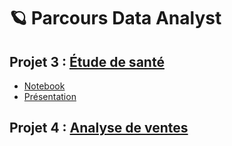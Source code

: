 # 🪐 Parcours Data Analyst

## Projet 3 : [Étude de santé](https://github.com/gllmfrnr/OC/tree/master/p3)
- [Notebook](https://github.com/gllmfrnr/OC/blob/master/p3/p3.ipynb)
- [Présentation](https://github.com/gllmfrnr/OC/blob/master/p3/p3.%20Pr%C3%A9sentation.pdf)
## Projet 4 : [Analyse de ventes](https://github.com/gllmfrnr/OC/tree/master/p4)
